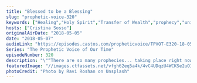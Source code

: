 ```yaml
---
title: "Blessed to be a Blessing"
slug: "prophetic-voice-320"
keywords: ["Healing","Holy Spirit","Transfer of Wealth","prophecy","united states"]
hosts: ["Cristina Sosso"]
originalAirDate: "2018-05-05"
date: "2018-05-07"
audioLink: "https://episodes.castos.com/propheticvoice/TPVOT-E320-18-05-05-06-Blessed-to-be-a-Blessing.mp3"
Series: "The Prophetic Voice of Our Time"
episodeNumber: 320
description: "\"“There are so many prophecies... taking place right now… Many many issues, global issues [challenges], have been here... for many many years, but now we can see victory, we can see resolution of these challenges. Same thing with your life. Believe that God can manifest…This is God’s intent, this is His will: be a blessing to others. He will bless you to be a blessing.” Psalm 144:12-15, John 16:12-14, Psalm 145\""
featuredImage: "//images.ctfassets.net/vfgh62eq5a4k/4vC4UDqzU4WCKSe2uOIiOy/edcd7b2b2ace0112170d839e1b7879ab/ravi-roshan-383162-unsplash.jpg"
photoCredit: "Photo by Ravi Roshan on Unsplash"
---
```


